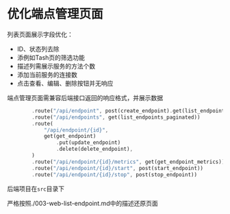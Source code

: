 # 优化端点管理页面

列表页面展示字段优化：
* ID、状态列去除
* 添例如Tash页的筛选功能
* 描述列需展示服务的方法个数
* 添加当前服务的连接数
* 点击查看、编辑、删除按钮并无响应

端点管理页面需兼容后端接口返回的响应格式，并展示数据
```rust
        .route("/api/endpoint", post(create_endpoint).get(list_endpoints))
        .route("/api/endpoints", get(list_endpoints_paginated))
        .route(
            "/api/endpoint/{id}",
            get(get_endpoint)
                .put(update_endpoint)
                .delete(delete_endpoint),
        )
        .route("/api/endpoint/{id}/metrics", get(get_endpoint_metrics))
        .route("/api/endpoint/{id}/start", post(start_endpoint))
        .route("/api/endpoint/{id}/stop", post(stop_endpoint))
```
后端项目在`src`目录下

严格按照./003-web-list-endpoint.md中的描述还原页面
